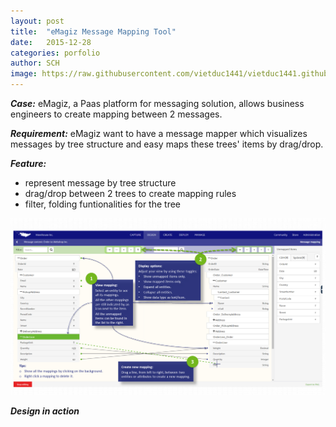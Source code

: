 ```yaml
---
layout: post
title:  "eMagiz Message Mapping Tool"
date:   2015-12-28
categories: porfolio
author: SCH
image: https://raw.githubusercontent.com/vietduc1441/vietduc1441.github.io/master/img/Design_MessageMapping%20_thumb.png
---
```

*__Case:__* eMagiz, a Paas platform for messaging solution, allows business engineers to create mapping between 2 messages. 

*__Requirement:__* eMagiz want to have a message mapper which visualizes messages by tree structure and easy maps these trees' items by drag/drop. 

*__Feature:__*

- represent message by tree structure
- drag/drop between 2 trees to create mapping rules
- filter, folding funtionalities for the tree

![Message mapping](https://raw.githubusercontent.com/vietduc1441/vietduc1441.github.io/master/img/Design_MessageMapping.png "message mapping")

*__Design in action__*

